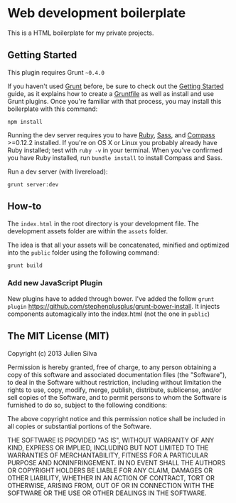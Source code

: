 Web development boilerplate
===========

This is a HTML boilerplate for my private projects.

## Getting Started
This plugin requires Grunt `~0.4.0`

If you haven't used [Grunt](http://gruntjs.com/) before, be sure to check out the [Getting Started](http://gruntjs.com/getting-started) guide, as it explains how to create a [Gruntfile](http://gruntjs.com/sample-gruntfile) as well as install and use Grunt plugins. Once you're familiar with that process, you may install this boilerplate with this command:

``` shell
npm install
```

Running the dev server requires you to have [Ruby](http://www.ruby-lang.org/en/downloads/), [Sass](http://sass-lang.com/tutorial.html), and [Compass](http://compass-style.org/install/) >=0.12.2 installed. If you're on OS X or Linux you probably already have Ruby installed; test with `ruby -v` in your terminal. When you've confirmed you have Ruby installed, run `bundle install` to install Compass and Sass.

Run a dev server (with livereload):
``` shell
grunt server:dev
```

## How-to
The `index.html` in the root directory is your development file.  The development assets folder are within the `assets` folder.

The idea is that all your assets will be concatenated, minified and optimized into the `public` folder using the following command:
``` shell
grunt build
```



### Add new JavaScript Plugin
New plugins have to added through bower. I've added the follow `grunt plugin` https://github.com/stephenplusplus/grunt-bower-install. It injects components automagically into the index.html (not the one in `public`)

## The MIT License (MIT)

Copyright (c) 2013 Julien Silva

Permission is hereby granted, free of charge, to any person obtaining a copy of this software and associated documentation files (the "Software"), to deal in the Software without restriction, including without limitation the rights to use, copy, modify, merge, publish, distribute, sublicense, and/or sell copies of the Software, and to permit persons to whom the Software is furnished to do so, subject to the following conditions:

The above copyright notice and this permission notice shall be included in all copies or substantial portions of the Software.

THE SOFTWARE IS PROVIDED "AS IS", WITHOUT WARRANTY OF ANY KIND, EXPRESS OR IMPLIED, INCLUDING BUT NOT LIMITED TO THE WARRANTIES OF MERCHANTABILITY, FITNESS FOR A PARTICULAR PURPOSE AND NONINFRINGEMENT. IN NO EVENT SHALL THE AUTHORS OR COPYRIGHT HOLDERS BE LIABLE FOR ANY CLAIM, DAMAGES OR OTHER LIABILITY, WHETHER IN AN ACTION OF CONTRACT, TORT OR OTHERWISE, ARISING FROM, OUT OF OR IN CONNECTION WITH THE SOFTWARE OR THE USE OR OTHER DEALINGS IN THE SOFTWARE.

